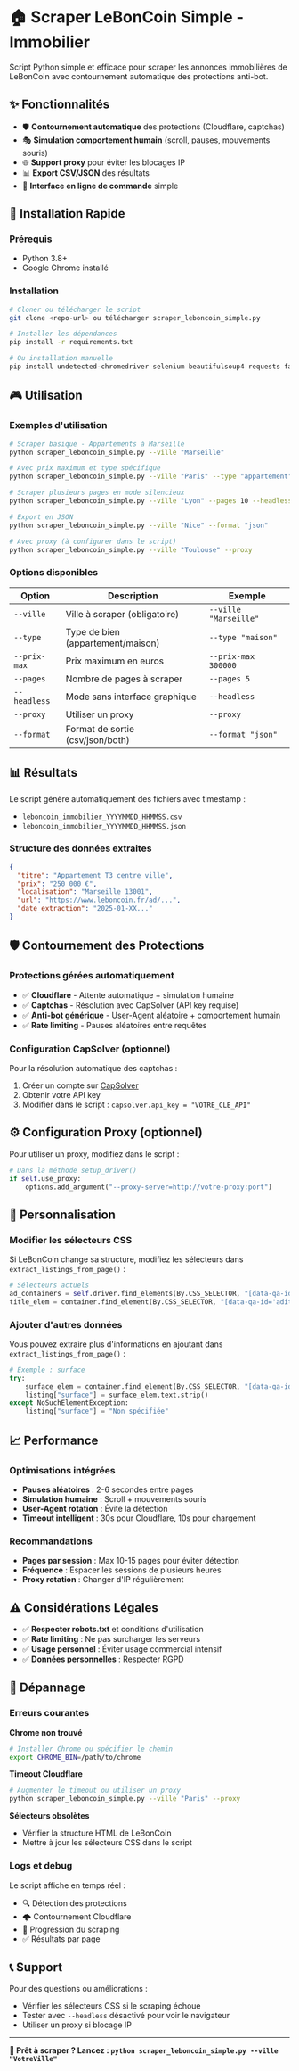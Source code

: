 # 🏠 Scraper LeBonCoin Simple - Immobilier

Script Python simple et efficace pour scraper les annonces immobilières de LeBonCoin avec contournement automatique des protections anti-bot.

## ✨ Fonctionnalités

- 🛡️ **Contournement automatique** des protections (Cloudflare, captchas)
- 🎭 **Simulation comportement humain** (scroll, pauses, mouvements souris)
- 🌐 **Support proxy** pour éviter les blocages IP
- 📊 **Export CSV/JSON** des résultats
- 🚀 **Interface en ligne de commande** simple

## 🚀 Installation Rapide

### Prérequis
- Python 3.8+
- Google Chrome installé

### Installation
```bash
# Cloner ou télécharger le script
git clone <repo-url> ou télécharger scraper_leboncoin_simple.py

# Installer les dépendances
pip install -r requirements.txt

# Ou installation manuelle
pip install undetected-chromedriver selenium beautifulsoup4 requests fake-useragent
```

## 🎮 Utilisation

### Exemples d'utilisation

```bash
# Scraper basique - Appartements à Marseille
python scraper_leboncoin_simple.py --ville "Marseille"

# Avec prix maximum et type spécifique
python scraper_leboncoin_simple.py --ville "Paris" --type "appartement" --prix-max 500000

# Scraper plusieurs pages en mode silencieux
python scraper_leboncoin_simple.py --ville "Lyon" --pages 10 --headless

# Export en JSON
python scraper_leboncoin_simple.py --ville "Nice" --format "json"

# Avec proxy (à configurer dans le script)
python scraper_leboncoin_simple.py --ville "Toulouse" --proxy
```

### Options disponibles

| Option | Description | Exemple |
|--------|-------------|---------|
| `--ville` | Ville à scraper (obligatoire) | `--ville "Marseille"` |
| `--type` | Type de bien (appartement/maison) | `--type "maison"` |
| `--prix-max` | Prix maximum en euros | `--prix-max 300000` |
| `--pages` | Nombre de pages à scraper | `--pages 5` |
| `--headless` | Mode sans interface graphique | `--headless` |
| `--proxy` | Utiliser un proxy | `--proxy` |
| `--format` | Format de sortie (csv/json/both) | `--format "json"` |

## 📊 Résultats

Le script génère automatiquement des fichiers avec timestamp :
- `leboncoin_immobilier_YYYYMMDD_HHMMSS.csv`
- `leboncoin_immobilier_YYYYMMDD_HHMMSS.json`

### Structure des données extraites
```json
{
  "titre": "Appartement T3 centre ville",
  "prix": "250 000 €",
  "localisation": "Marseille 13001",
  "url": "https://www.leboncoin.fr/ad/...",
  "date_extraction": "2025-01-XX..."
}
```

## 🛡️ Contournement des Protections

### Protections gérées automatiquement
- ✅ **Cloudflare** - Attente automatique + simulation humaine
- ✅ **Captchas** - Résolution avec CapSolver (API key requise)
- ✅ **Anti-bot générique** - User-Agent aléatoire + comportement humain
- ✅ **Rate limiting** - Pauses aléatoires entre requêtes

### Configuration CapSolver (optionnel)
Pour la résolution automatique des captchas :
1. Créer un compte sur [CapSolver](https://capsolver.com)
2. Obtenir votre API key
3. Modifier dans le script : `capsolver.api_key = "VOTRE_CLE_API"`

## ⚙️ Configuration Proxy (optionnel)

Pour utiliser un proxy, modifiez dans le script :
```python
# Dans la méthode setup_driver()
if self.use_proxy:
    options.add_argument("--proxy-server=http://votre-proxy:port")
```

## 🔧 Personnalisation

### Modifier les sélecteurs CSS
Si LeBonCoin change sa structure, modifiez les sélecteurs dans `extract_listings_from_page()` :
```python
# Sélecteurs actuels
ad_containers = self.driver.find_elements(By.CSS_SELECTOR, "[data-qa-id='aditem_container']")
title_elem = container.find_element(By.CSS_SELECTOR, "[data-qa-id='aditem_title']")
```

### Ajouter d'autres données
Vous pouvez extraire plus d'informations en ajoutant dans `extract_listings_from_page()` :
```python
# Exemple : surface
try:
    surface_elem = container.find_element(By.CSS_SELECTOR, "[data-qa-id='aditem_surface']")
    listing["surface"] = surface_elem.text.strip()
except NoSuchElementException:
    listing["surface"] = "Non spécifiée"
```

## 📈 Performance

### Optimisations intégrées
- **Pauses aléatoires** : 2-6 secondes entre pages
- **Simulation humaine** : Scroll + mouvements souris
- **User-Agent rotation** : Évite la détection
- **Timeout intelligent** : 30s pour Cloudflare, 10s pour chargement

### Recommandations
- **Pages par session** : Max 10-15 pages pour éviter détection
- **Fréquence** : Espacer les sessions de plusieurs heures
- **Proxy rotation** : Changer d'IP régulièrement

## ⚠️ Considérations Légales

- ✅ **Respecter robots.txt** et conditions d'utilisation
- ✅ **Rate limiting** : Ne pas surcharger les serveurs
- ✅ **Usage personnel** : Éviter usage commercial intensif
- ✅ **Données personnelles** : Respecter RGPD

## 🐛 Dépannage

### Erreurs courantes

**Chrome non trouvé**
```bash
# Installer Chrome ou spécifier le chemin
export CHROME_BIN=/path/to/chrome
```

**Timeout Cloudflare**
```bash
# Augmenter le timeout ou utiliser un proxy
python scraper_leboncoin_simple.py --ville "Paris" --proxy
```

**Sélecteurs obsolètes**
- Vérifier la structure HTML de LeBonCoin
- Mettre à jour les sélecteurs CSS dans le script

### Logs et debug
Le script affiche en temps réel :
- 🔍 Détection des protections
- 🌩️ Contournement Cloudflare
- 📄 Progression du scraping
- ✅ Résultats par page

## 📞 Support

Pour des questions ou améliorations :
- Vérifier les sélecteurs CSS si le scraping échoue
- Tester avec `--headless` désactivé pour voir le navigateur
- Utiliser un proxy si blocage IP

---

**🚀 Prêt à scraper ? Lancez : `python scraper_leboncoin_simple.py --ville "VotreVille"`** 